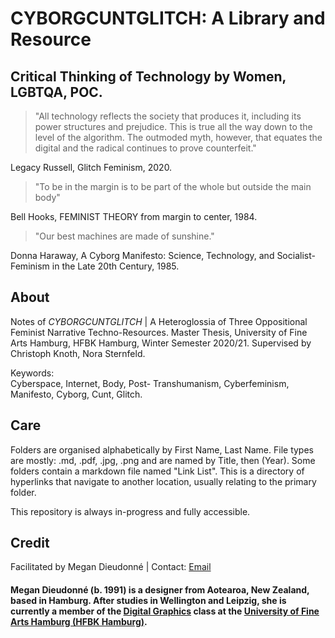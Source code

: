 <h1>CYBORGCUNTGLITCH: A Library and Resource</h1>
<h2>Critical Thinking of Technology by Women, LGBTQA, POC.</h2>

>"All technology reflects the society that produces it, including its power structures and prejudice. This is true all the way down to the level of the algorithm. The outmoded myth, however, that equates the digital and the radical continues to prove counterfeit." 
<p>Legacy Russell, Glitch Feminism, 2020.</p>

>"To be in the margin is to be part of the whole but outside the main body"
<p>Bell Hooks, FEMINIST THEORY from margin to center, 1984.</p>
 
>"Our best machines are made of sunshine." 
<p>Donna Haraway, A Cyborg Manifesto: Science, Technology, and Socialist-Feminism in the Late 20th Century, 1985.</p>

<h2>About</h2>
Notes of <i>CYBORGCUNTGLITCH</i> | A Heteroglossia of Three Oppositional Feminist Narrative Techno-Resources. Master Thesis, University of Fine Arts Hamburg, HFBK Hamburg, Winter Semester 2020/21. Supervised by Christoph Knoth, Nora Sternfeld.</p>

Keywords:  
Cyberspace, Internet, Body, Post- Transhumanism, Cyberfeminism, Manifesto, Cyborg, Cunt, Glitch.</p>

<h2>Care</h2>
<p>Folders are organised alphabetically by First Name, Last Name. File types are mostly: .md, .pdf, .jpg, .png and are named by Title, then (Year). Some folders contain a markdown file named "Link List". This is a directory of hyperlinks that navigate to another location, usually relating to the primary folder.</p>

<p>This repository is always in-progress and fully accessible.</p>

<h2>Credit</h2>
Facilitated by Megan Dieudonné | Contact: <a href="mailto:megan.dieudonne@gmail.com">Email</a>
<h4>Megan Dieudonné (b. 1991) is a designer from Aotearoa, New Zealand, based in Hamburg. After studies in Wellington and Leipzig, she is currently a member of the <a href="http://www.digitale-grafik.com/">Digital Graphics</a> class at the <a href="https://www.hfbk-hamburg.de/en/">University of Fine Arts Hamburg (HFBK Hamburg)</a>.</h4>
